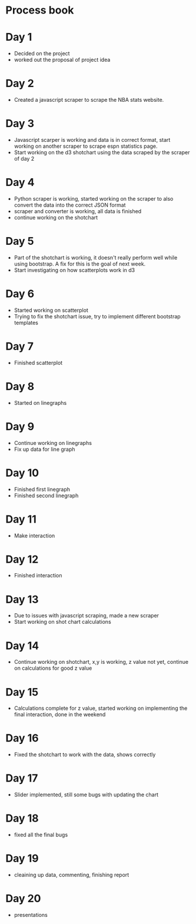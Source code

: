 # Process book

# Day 1

* Decided on the project
* worked out the proposal of project idea

# Day 2
* Created a javascript scraper to scrape the NBA stats website.

# Day 3
* Javascript scarper is working and data is in correct format, start working on another scraper to scrape espn statistics page.
* Start working on the d3 shotchart using the data scraped by the scraper of day 2

# Day 4
* Python scraper is working, started working on the scraper to also convert the data into the correct JSON format
* scraper and converter is working, all data is finished
* continue working on the shotchart

# Day 5
* Part of the shotchart is working, it doesn't really perform well while using bootstrap. A fix for this is the goal of next week.
* Start investigating on how scatterplots work in d3

# Day 6
* Started working on scatterplot
* Trying to fix the shotchart issue, try to implement different bootstrap templates

# Day 7
* Finished scatterplot

# Day 8
* Started on linegraphs

# Day 9
* Continue working on linegraphs
* Fix up data for line graph

# Day 10
* Finished first linegraph
* Finished second linegraph

# Day 11
* Make interaction

# Day 12
* Finished interaction

# Day 13
* Due to issues with javascript scraping, made a new scraper
* Start working on shot chart calculations

# Day 14
* Continue working on shotchart, x,y is working, z value not yet, continue on calculations for good z value

# Day 15
* Calculations complete for z value, started working on implementing the final interaction, done in the weekend

# Day 16
* Fixed the shotchart to work with the data, shows correctly

# Day 17
* Slider implemented, still some bugs with updating the chart

# Day 18
* fixed all the final bugs

# Day 19
* cleaining up data, commenting, finishing report

# Day 20
* presentations
